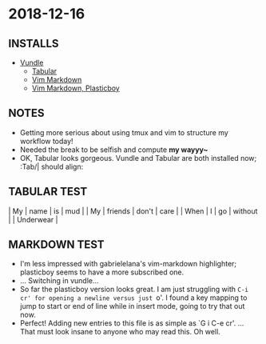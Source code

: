 # 2018-12-16

## INSTALLS
 - [Vundle](https://github.com/VundleVim/Vundle.vim)
   - [Tabular](https://github.com/godlygeek/tabular)
   - [Vim Markdown](https://github.com/gabrielelana/vim-markdown)
   - [Vim Markdown, Plasticboy](https://github.com/plasticboy/vim-markdown) 

## NOTES
 - Getting more serious about using tmux and vim to structure my workflow today!
 - Needed the break to be selfish and compute **my wayyy~**
 - OK, Tabular looks gorgeous.  Vundle and Tabular are both installed now; :Tab/| should align:

## TABULAR TEST
| My        | name    | is    | mud     |
| My        | friends | don't | care    |
| When      | I       | go    | without |
| Underwear |
 
## MARKDOWN TEST
 - I'm less impressed with gabrielelana's vim-markdown highlighter; plasticboy seems to have
   a more subscribed one.
 - ... Switching in vundle...
 - So far the plasticboy version looks great.  I am just struggling with `C-i cr' for opening a newline versus just `o'.  I found a key mapping to jump to start or end of line while in insert mode, going to try that out now.
 - Perfect!  Adding new entries to this file is as simple as `G i C-e cr'. ... That must look insane to anyone who may read this.  Oh well.
